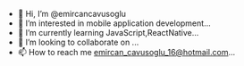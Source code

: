 - 👋 Hi, I’m @emircancavusoglu
- 👀 I’m interested in mobile application development...
- 🌱 I’m currently learning JavaScript,ReactNative...
- 💞️ I’m looking to collaborate on ...
- 📫 How to reach me emircan_cavusoglu_16@hotmail.com...

<!---
emircancavusoglu/emircancavusoglu is a ✨ special ✨ repository because its `README.md` (this file) appears on your GitHub profile.
You can click the Preview link to take a look at your changes.
--->
